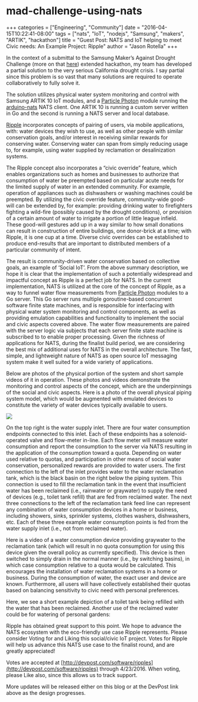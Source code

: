 # mad-challenge-using-nats

+++ categories = \["Engineering", "Community"\] date = "2016-04-15T10:22:41-08:00" tags = \["nats", "IoT", "nodejs", "Samsung", "makers", "ARTIK", "hackathon"\] title = "Guest Post: NATS and IoT helping to meet Civic needs: An Example Project: Ripple" author = "Jason Rotella" +++

In the context of a submittal to the Samsung Maker’s Against Drought Challenge \(more on that [here](http://artik.devpost.com/)\) extended hackathon, my team has developed a partial solution to the very serious California drought crisis. I say partial since this problem is so vast that many solutions are required to operate collaboratively to fully solve it.

The solution utilizes physical water system monitoring and control with Samsung ARTIK 10 IoT modules, and a [Particle Photon](https://store.particle.io/) module running the [arduino-nats](https://github.com/isobit/arduino-nats) NATS client. One ARTIK 10 is running a custom server written in Go and the second is running a NATS server and local database.

[Ripple](http://devpost.com/software/ripples) incorporates concepts of pairing of users, via mobile applications, with: water devices they wish to use, as well as other people with similar conservation goals, and/or interest in receiving similar rewards for conserving water. Conserving water can span from simply reducing usage to, for example, using water supplied by reclamation or desalinization systems.

The Ripple concept also incorporates a “civic override” feature, which enables organizations such as homes and businesses to authorize that consumption of water be preempted based on particular acute needs for the limited supply of water in an extended community. For example, operation of appliances such as dishwashers or washing machines could be preempted. By utilizing the civic override feature, community-wide good-will can be extended by, for example: providing drinking water to firefighters fighting a wild-fire \(possibly caused by the drought conditions\), or provision of a certain amount of water to irrigate a portion of little league infield. These good-will gestures add up in a way similar to how small donations can result in construction of entire buildings, one donor-brick at a time; with Ripple, it is one cup at a time. Diverse civic overrides can be established to produce end-results that are important to distributed members of a particular community of intent.

The result is community-driven water conservation based on collective goals, an example of ‘Social IoT’. From the above summary description, we hope it is clear that the implementation of such a potentially widespread and impactful concept as Ripple is a perfect job for NATS. In the current implementation, NATS is utilized at the core of the concept of Ripple, as a way to funnel water flow measurements from [Particle Photon](https://store.particle.io/) modules to a Go server. This Go server runs multiple goroutine-based concurrent software finite state machines, and is responsible for interfacing with physical water system monitoring and control components, as well as providing emulation capabilities and functionality to implement the social and civic aspects covered above. The water flow measurements are paired with the server logic via subjects that each server finite state machine is subscribed to to enable proper processing. Given the richness of applications for NATS, during the finalist build period, we are considering the best mix of additional uses for NATS in the overall architecture. The fast, simple, and lightweight nature of NATS as open source IoT messaging system make it well suited for a wide variety of applications.

Below are photos of the physical portion of the system and short sample videos of it in operation. These photos and videos demonstrate the monitoring and control aspects of the concept, which are the underpinnings of the social and civic aspects. Here is a photo of the overall physical piping system model, which would be augmented with emulated devices to constitute the variety of water devices typically available to users.

![](https://github.com/nats-io/nats-site/tree/c42c46a7c6b8669e66e28419887d2f8dd29aa502/img/blog/RipplePicture.jpeg)

On the top right is the water supply inlet. There are four water consumption endpoints connected to this inlet. Each of these endpoints has a solenoid-operated valve and flow-meter in-line. Each flow meter will measure water consumption and report the consumption to the server via NATS resulting in the application of the consumption toward a quota. Depending on water used relative to quotas, and participation in other means of social water conservation, personalized rewards are provided to water users. The first connection to the left of the inlet provides water to the water reclamation tank, which is the black basin on the right below the piping system. This connection is used to fill the reclamation tank in the event that insufficient water has been reclaimed \(i.e., rainwater or graywater\) to supply the need of devices \(e.g., toilet tank refill\) that are fed from reclaimed water. The next three connections to the left of the reclamation tank feed line can represent any combination of water consumption devices in a home or business, including showers, sinks, sprinkler systems, clothes washers, dishwashers, etc. Each of these three example water consumption points is fed from the water supply inlet \(i.e., not from reclaimed water\).

Here is a video of a water consumption device providing graywater to the reclamation tank \(which will result in no quota consumption for using this device given the overall policy as currently specified\). This device is then switched to simply drain in the normal manner \(i.e., by switching basins\), in which case consumption relative to a quota would be calculated. This encourages the installation of water reclamation systems in a home or business. During the consumption of water, the exact user and device are known. Furthermore, all users will have collectively established their quotas based on balancing sensitivity to civic need with personal preferences.

Here, we see a short example depiction of a toilet tank being refilled with the water that has been reclaimed. Another use of the reclaimed water could be for watering of personal gardens:

Ripple has obtained great support to this point. We hope to advance the NATS ecosystem with the eco-friendly use case Ripple represents. Please consider Voting for and Liking this social/civic IoT project. Votes for Ripple will help us advance this NATS use case to the finalist round, and are greatly appreciated!

Votes are accepted at [http://devpost.com/software/ripples](http://devpost.com/software/ripples) through 4/23/2016. When voting, please Like also, since this allows us to track support.

More updates will be released either on this blog or at the DevPost link above as the design progresses.

